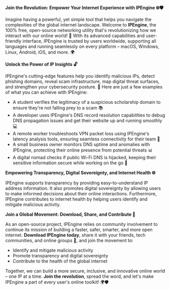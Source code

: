 **Join the Revolution: Empower Your Internet Experience with IPEngine 🌐🛡️**

Imagine having a powerful, yet simple tool that helps you navigate the complexities of the global internet landscape. Welcome to **IPEngine**, the 100% free, open-source networking utility that's revolutionizing how we interact with our online world! 🚀 With its advanced capabilities and user-friendly interface, IPEngine is trusted by users worldwide, supporting all languages and running seamlessly on every platform – macOS, Windows, Linux, Android, iOS, and more. 🌍

**Unlock the Power of IP Insights 🔓**

IPEngine's cutting-edge features help you identify malicious IPs, detect phishing domains, reveal scam infrastructure, map digital threat surfaces, and strengthen your cybersecurity posture. 🚨 Here are just a few examples of what you can achieve with IPEngine:

*   A student verifies the legitimacy of a suspicious scholarship domain to ensure they're not falling prey to a scam 📚
*   A developer uses IPEngine's DNS record resolution capabilities to debug DNS propagation issues and get their website up and running smoothly 💻
*   A remote worker troubleshoots VPN packet loss using IPEngine's latency analysis tools, ensuring seamless connectivity for their team 👥
*   A small business owner monitors DNS uptime and anomalies with IPEngine, protecting their online presence from potential threats 📊
*   A digital nomad checks if public Wi-Fi DNS is hijacked, keeping their sensitive information secure while working on the go 🚀

**Empowering Transparency, Digital Sovereignty, and Internet Health 🌐**

IPEngine supports transparency by providing easy-to-understand IP address information. It also promotes digital sovereignty by allowing users to make informed decisions about their online interactions. Furthermore, IPEngine contributes to internet health by helping users identify and mitigate malicious activity.

**Join a Global Movement: Download, Share, and Contribute 🔗**

As an open-source project, IPEngine relies on community involvement to continue its mission of building a faster, safer, smarter, and more open internet. **Download IPEngine today**, share it with your friends, tech communities, and online groups 📢, and join the movement to:

*   Identify and mitigate malicious activity
*   Promote transparency and digital sovereignty
*   Contribute to the health of the global internet

Together, we can build a more secure, inclusive, and innovative online world – one IP at a time. **Join the revolution**, spread the word, and let's make IPEngine a part of every user's online toolkit! 🌍🛡️